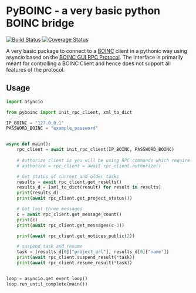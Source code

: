# PyBOINC - a very basic python BOINC bridge
[![Build Status](https://travis-ci.com/nielstron/pyboinc.svg?branch=dev)](https://travis-ci.com/nielstron/pyboinc)
[![Coverage Status](https://coveralls.io/repos/github/nielstron/pyboinc/badge.svg?branch=dev)](https://coveralls.io/github/nielstron/pyboinc?branch=dev)

A very basic package to connect to a [BOINC](https://boinc.berkeley.edu/) client in a pythonic way using asyncio
based on the [BOINC GUI RPC Protocol](https://boinc.berkeley.edu/trac/wiki/GuiRpcProtocol).
The Interface is primarily meant for controlling a BOINC Client and hence does not support all features of the protocol.

## Usage

```python
import asyncio

from pyboinc import init_rpc_client, xml_to_dict

IP_BOINC = "127.0.0.1"
PASSWORD_BOINC = "example_password"


async def main():
    rpc_client = await init_rpc_client(IP_BOINC, PASSWORD_BOINC)
    
    # Authorize client is you will be using RPC commands which require it
    # authorize = rpc_client = await rpc_client.authorize()

    # Get status of current and older tasks
    results = await rpc_client.get_results()
    results_d = [xml_to_dict(result) for result in results]
    print(results_d)
    print(await rpc_client.get_project_status())

    # Get last three messages
    c = await rpc_client.get_message_count()
    print(c)
    print(await rpc_client.get_messages(c-3))

    print(await rpc_client.get_notices_public(2))

    # suspend task and resume
    task = (results_d[0]["project_url"], results_d[0]["name"])
    print(await rpc_client.suspend_result(*task))
    print(await rpc_client.resume_result(*task))


loop = asyncio.get_event_loop()
loop.run_until_complete(main())
```
